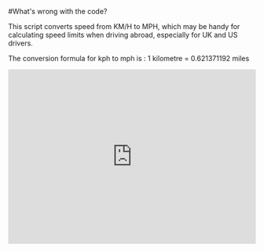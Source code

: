 #What's wrong with the code?

This script converts speed from KM/H to MPH, which may be handy for calculating
speed limits when driving abroad, especially for UK and US drivers. 

The conversion formula for kph to mph is : 1 kilometre = 0.621371192 miles

<iframe src="https://trinket.io/embed/python/25cab9d5db" width="100%" height="356" frameborder="0" marginwidth="0" marginheight="0" allowfullscreen></iframe>
